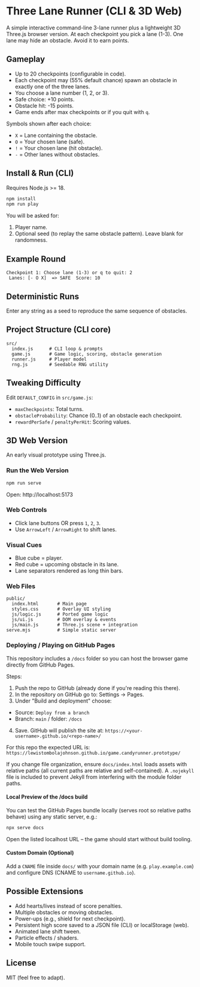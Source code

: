 # Three Lane Runner (CLI & 3D Web)

A simple interactive command-line 3-lane runner plus a lightweight 3D Three.js browser version. At each checkpoint you pick a lane (1-3). One lane may hide an obstacle. Avoid it to earn points.

## Gameplay
- Up to 20 checkpoints (configurable in code).
- Each checkpoint may (55% default chance) spawn an obstacle in exactly one of the three lanes.
- You choose a lane number (1, 2, or 3).
- Safe choice: +10 points.
- Obstacle hit: -15 points.
- Game ends after max checkpoints or if you quit with `q`.

Symbols shown after each choice:
- `X` = Lane containing the obstacle.
- `O` = Your chosen lane (safe).
- `!` = Your chosen lane (hit obstacle).
- `-` = Other lanes without obstacles.

## Install & Run (CLI)
Requires Node.js >= 18.

```bash
npm install
npm run play
```

You will be asked for:
1. Player name.
2. Optional seed (to replay the same obstacle pattern). Leave blank for randomness.

## Example Round
```
Checkpoint 1: Choose lane (1-3) or q to quit: 2
 Lanes: [- O X]  => SAFE  Score: 10
```

## Deterministic Runs
Enter any string as a seed to reproduce the same sequence of obstacles.

## Project Structure (CLI core)
```
src/
  index.js      # CLI loop & prompts
  game.js       # Game logic, scoring, obstacle generation
  runner.js     # Player model
  rng.js        # Seedable RNG utility
```

## Tweaking Difficulty
Edit `DEFAULT_CONFIG` in `src/game.js`:
- `maxCheckpoints`: Total turns.
- `obstacleProbability`: Chance (0..1) of an obstacle each checkpoint.
- `rewardPerSafe` / `penaltyPerHit`: Scoring values.

## 3D Web Version

An early visual prototype using Three.js.

### Run the Web Version

```bash
npm run serve
```

Open: http://localhost:5173

### Web Controls
- Click lane buttons OR press `1`, `2`, `3`.
- Use `ArrowLeft` / `ArrowRight` to shift lanes.

### Visual Cues
- Blue cube = player.
- Red cube = upcoming obstacle in its lane.
- Lane separators rendered as long thin bars.

### Web Files
```
public/
  index.html       # Main page
  styles.css       # Overlay UI styling
  js/logic.js      # Ported game logic
  js/ui.js         # DOM overlay & events
  js/main.js       # Three.js scene + integration
serve.mjs          # Simple static server
```

### Deploying / Playing on GitHub Pages

This repository includes a `/docs` folder so you can host the browser game directly from GitHub Pages.

Steps:
1. Push the repo to GitHub (already done if you're reading this there).
2. In the repository on GitHub go to: Settings -> Pages.
3. Under "Build and deployment" choose:
  - Source: `Deploy from a branch`
  - Branch: `main` / folder: `/docs`
4. Save. GitHub will publish the site at:
  `https://<your-username>.github.io/<repo-name>/`

For this repo the expected URL is:
`https://lewistombolajohnson.github.io/game.candyrunner.prototype/`

If you change file organization, ensure `docs/index.html` loads assets with relative paths (all current paths are relative and self-contained). A `.nojekyll` file is included to prevent Jekyll from interfering with the module folder paths.

#### Local Preview of the /docs build
You can test the GitHub Pages bundle locally (serves root so relative paths behave) using any static server, e.g.:

```bash
npx serve docs
```

Open the listed localhost URL – the game should start without build tooling.

#### Custom Domain (Optional)
Add a `CNAME` file inside `docs/` with your domain name (e.g. `play.example.com`) and configure DNS (CNAME to `username.github.io`).


## Possible Extensions
- Add hearts/lives instead of score penalties.
- Multiple obstacles or moving obstacles.
- Power-ups (e.g., shield for next checkpoint).
- Persistent high score saved to a JSON file (CLI) or localStorage (web).
- Animated lane shift tween.
- Particle effects / shaders.
- Mobile touch swipe support.

## License
MIT (feel free to adapt).
